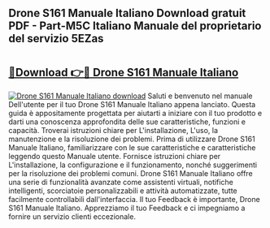 ## Drone S161 Manuale Italiano Download gratuit PDF - Part-M5C Italiano Manuale del proprietario del servizio 5EZas

# <h2><a href="http://dfgqh9.blite.top/?on=Drone+S161+Manuale+Italiano">🔗Download 👉🔴 Drone S161 Manuale Italiano</a></h2>

[![Drone S161 Manuale Italiano download](https://i.imgur.com/lujVjoI.png)](http://dfgqh9.blite.top/?on=Drone+S161+Manuale+Italiano)
Saluti e benvenuto nel manuale Dell'utente per il tuo Drone S161 Manuale Italiano appena lanciato. Questa guida è appositamente progettata per aiutarti a iniziare con il tuo prodotto e darti una conoscenza approfondita delle sue caratteristiche, funzioni e capacità. Troverai istruzioni chiare per L'installazione, L'uso, la manutenzione e la risoluzione dei problemi. Prima di utilizzare Drone S161 Manuale Italiano, familiarizzare con le sue caratteristiche e caratteristiche leggendo questo Manuale utente. Fornisce istruzioni chiare per L'installazione, la configurazione e il funzionamento, nonché suggerimenti per la risoluzione dei problemi comuni. Drone S161 Manuale Italiano offre una serie di funzionalità avanzate come assistenti virtuali, notifiche intelligenti, scorciatoie personalizzabili e attività automatizzate, tutte facilmente controllabili dall'interfaccia. Il tuo Feedback è importante, Drone S161 Manuale Italiano. Apprezziamo il tuo Feedback e ci impegniamo a fornire un servizio clienti eccezionale.
